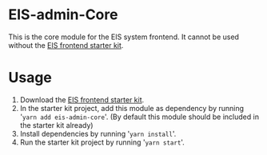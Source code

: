 # EIS-admin-Core
This is the core module for the EIS system frontend. It cannot be used without the [EIS frontend starter kit](https://www.npmjs.com/package/eis-admin-starter-kit).

# Usage
1. Download the [EIS frontend starter kit](https://www.npmjs.com/package/eis-admin-starter-kit).
2. In the starter kit project, add this module as dependency by running '`yarn add eis-admin-core`'. (By default this module should be included in the starter kit already)
3. Install dependencies by running '`yarn install`'.
4. Run the starter kit project by running '`yarn start`'.